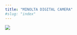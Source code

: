```yaml
---
title: "MINOLTA DIGITAL CAMERA"
#slug: "index"
---
```


[![](/wp-content/PICT2373-300x239.jpg)](/wp-content/PICT2373.jpg)